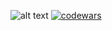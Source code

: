 <!--![alt text](https://i.imgur.com/I5WdGEV.png) -->
![alt text](https://github.com/KegsZooL/GIFS/blob/main/2.gif)
[![codewars](https://www.codewars.com/users/KegsZool/badges/large)](https://www.codewars.com/users/KegsZool)
